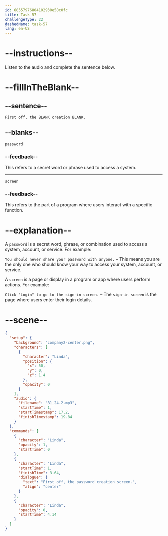 ```yaml
---
id: 68557976804102930e58c0fc
title: Task 57
challengeType: 22
dashedName: task-57
lang: en-US
---
```


<!-- (Audio) Linda: First off, the password creation screen. -->

# --instructions--

Listen to the audio and complete the sentence below.

# --fillInTheBlank--

## --sentence--

`First off, the BLANK creation BLANK.`

## --blanks--

`password`

### --feedback--

This refers to a secret word or phrase used to access a system.

---

`screen`

### --feedback--

This refers to the part of a program where users interact with a specific function.

# --explanation--

A `password` is a secret word, phrase, or combination used to access a system, account, or service. For example:

`You should never share your password with anyone.` – This means you are the only one who should know your way to access your system, account, or service.

A `screen` is a page or display in a program or app where users perform actions. For example:

`Click "Login" to go to the sign-in screen.` – The `sign-in screen` is the page where users enter their login details.

# --scene--

```json
{
  "setup": {
    "background": "company2-center.png",
    "characters": [
      {
        "character": "Linda",
        "position": {
          "x": 50,
          "y": 0,
          "z": 1.4
        },
        "opacity": 0
      }
    ],
    "audio": {
      "filename": "B1_24-2.mp3",
      "startTime": 1,
      "startTimestamp": 17.2,
      "finishTimestamp": 19.84
    }
  },
  "commands": [
    {
      "character": "Linda",
      "opacity": 1,
      "startTime": 0
    },
    {
      "character": "Linda",
      "startTime": 1,
      "finishTime": 3.64,
      "dialogue": {
        "text": "First off, the password creation screen.",
        "align": "center"
      }
    },
    {
      "character": "Linda",
      "opacity": 0,
      "startTime": 4.14
    }
  ]
}
```
